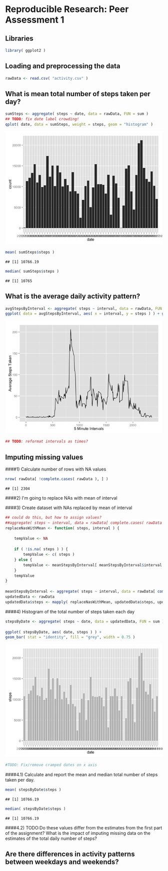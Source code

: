 # Reproducible Research: Peer Assessment 1
## Libraries

```r
library( ggplot2 )
```

## Loading and preprocessing the data

```r
rawData <- read.csv( "activity.csv" )
```


## What is mean total number of steps taken per day?

```r
sumSteps <- aggregate( steps ~ date, data = rawData, FUN = sum )
## TODO: fix date label crowding!
qplot( date, data = sumSteps, weight = steps, geom = "histogram" )
```

![](PA1_files/figure-html/unnamed-chunk-3-1.png) 

```r
mean( sumSteps$steps )
```

```
## [1] 10766.19
```

```r
median( sumSteps$steps )
```

```
## [1] 10765
```

## What is the average daily activity pattern?

```r
avgStepsByInterval <- aggregate( steps ~ interval, data = rawData, FUN = mean )
ggplot( data = avgStepsByInterval, aes( x = interval, y = steps ) ) + geom_line() + xlab( "5 Minute Intervals" ) + ylab( "Average Steps Taken" )
```

![](PA1_files/figure-html/unnamed-chunk-4-1.png) 

```r
## TODO: reformat intervals as times?
```

## Imputing missing values
####1) Calculate number of rows with NA values

```r
nrow( rawData[ !complete.cases( rawData ), ] )
```

```
## [1] 2304
```
####2) I'm going to replace NAs with mean of interval

####3) Create dataset with NAs replaced by mean of interval

```r
## could do this, but how to assign values?
##aggregate( steps ~ interval, data = rawData[ complete.cases( rawData ), ], FUN = mean )
replaceNasWithMean <- function( steps, interval ) {
    
    tempValue <- NA
    
    if ( !is.na( steps ) ) {
        tempValue <- c( steps ) 
    } else {
        tempValue <- meanStepsByInterval[ meanStepsByInterval$interval == interval, "steps" ]
    }
    tempValue
}

meanStepsByInterval <- aggregate( steps ~ interval, data = rawData[ complete.cases( rawData ), ], FUN = mean )
updatedData <- rawData
updatedData$steps <- mapply( replaceNasWithMean, updatedData$steps, updatedData$interval )
```

####4) Histogram of the total number of steps taken each day


```r
stepsByDate <- aggregate( steps ~ date, data = updatedData, FUN = sum )

ggplot( stepsByDate, aes( date, steps ) ) +
geom_bar( stat = "identity", fill = "grey", width = 0.75 )
```

![](PA1_files/figure-html/unnamed-chunk-7-1.png) 

```r
#TODO: Fix/remove cramped dates on x axis
```
####4.1) Calculate and report the mean and median total number of steps taken per day. 

```r
mean( stepsByDate$steps )
```

```
## [1] 10766.19
```

```r
median( stepsByDate$steps )
```

```
## [1] 10766.19
```
####4.2) TODO:Do these values differ from the estimates from the first part of the assignment? What is the impact of imputing missing data on the estimates of the total daily number of steps?
 
## Are there differences in activity patterns between weekdays and weekends?

